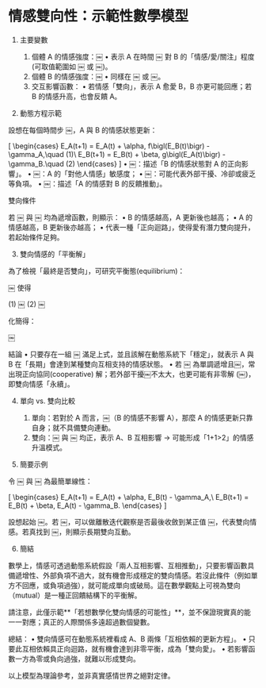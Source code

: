 # 情感雙向性：示範性數學模型

1. 主要變數
	1.	個體 A 的情感強度：￼
	•	表示 A 在時間 ￼ 對 B 的「情感/愛/關注」程度 (可取值範圍如 ￼ 或 ￼)。
	2.	個體 B 的情感強度：￼
	•	同樣在 ￼ 或 ￼。
	3.	交互影響函數：
	•	若情感「雙向」，表示 A 愈愛 B，B 亦更可能回應；若 B 的情感升高，也會反饋 A。

2. 動態方程示範

設想在每個時間步 ￼，A 與 B 的情感狀態更新：

\[
\begin{cases}
E_A(t+1) = E_A(t) + \alpha\, f\bigl(E_B(t)\bigr) - \gamma_A,\quad (1)\\
E_B(t+1) = E_B(t) + \beta\, g\bigl(E_A(t)\bigr) - \gamma_B.\quad (2)
\end{cases}
\]
	•	￼：描述「B 的情感狀態對 A 的正向影響」。
	•	￼：A 的「對他人情感」敏感度；
	•	￼：可能代表外部干擾、冷卻或疲乏等負項。
	•	￼：描述「A 的情感對 B 的反饋推動」。

雙向條件

若 ￼ 與 ￼ 均為遞增函數，則顯示：
	•	B 的情感越高，A 更新後也越高；
	•	A 的情感越高，B 更新後亦越高；
	•	代表一種「正向迴路」，使得愛有潛力雙向提升，若起始條件足夠。

3. 雙向情感的「平衡解」

為了檢視「最終是否雙向」，可研究平衡態(equilibrium)：

￼
使得

(1) ￼
(2) ￼

化簡得：

￼

結論
	•	只要存在一組 ￼ 滿足上式，並且該解在動態系統下「穩定」，就表示 A 與 B 在「長期」會達到某種雙向互相支持的情感狀態。
	•	若 ￼ 為單調遞增且￼，常出現正向協同(cooperative) 解；若外部干擾￼不太大，也更可能有非零解 (￼)，即雙向情感「永續」。

4. 單向 vs. 雙向比較
	1.	單向：若對於 A 而言，￼（B 的情感不影響 A），那麼 A 的情感更新只靠自身；就不具備雙向連動。
	2.	雙向：￼ 與 ￼ 均正，表示 A、B 互相影響 → 可能形成「1+1>2」的情感升溫模式。

5. 簡要示例

令 ￼ 與 ￼ 為最簡單線性：

\[
\begin{cases}
E_A(t+1) = E_A(t) + \alpha\, E_B(t) - \gamma_A,\\
E_B(t+1) = E_B(t) + \beta\, E_A(t) - \gamma_B.
\end{cases}
\]

設想起始 ￼。若 ￼，可以做離散迭代觀察是否最後收斂到某正值 ￼，代表雙向情感。若真找到 ￼，則顯示長期雙向互動。

6. 簡結

數學上，情感可透過動態系統假設「兩人互相影響、互相推動」，只要影響函數具備遞增性、外部負項不過大，就有機會形成穩定的雙向情感。若沒此條件（例如單方不回應，或負項過強），就可能成單向或破局。這在數學觀點上可視為雙向（mutual）是一種正回饋結構下的平衡解。

請注意，此僅示範**「若想數學化雙向情感的可能性」**，並不保證現實真的能一一對應；真正的人際關係多遠超過數個變數。

總結：
	•	雙向情感可在動態系統裡看成 A、B 兩條「互相依賴的更新方程」。
	•	只要此互相依賴具正向迴路，就有機會達到非零平衡，成為「雙向愛」。
	•	若影響函數一方為零或負向過強，就難以形成雙向。

以上模型為理論參考，並非真實感情世界之絕對定律。
